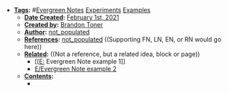 - **[Tags](<Tags.md>):** #[Evergreen Notes](<Evergreen Notes.md>) [Experiments](<Experiments.md>) [Examples](<Examples.md>)
    - **[Date Created](<Date Created.md>):** [February 1st, 2021](<February 1st, 2021.md>)
    - **[Created by](<Created by.md>):** [Brandon Toner](<Brandon Toner.md>)
    - **[Author](<Author.md>):** [not_populated](<not_populated.md>)
    - **[References](<References.md>):** [not_populated](<not_populated.md>) ((Supporting FN, LN, EN, or RN would go here))
    - **[Related](<Related.md>):**  ((Not a reference, but a related idea, block or page))
        - [[[E:](<[[E:.md>) Evergreen Note example 1]]
        - [E/Evergreen Note example 2](<E/Evergreen Note example 2.md>)
    - **[Contents](<Contents.md>):** 
        - <Note content goes here>

